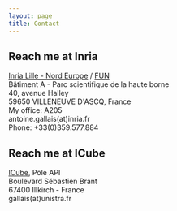 ```yaml
---
layout: page
title: Contact
---
```


## Reach me at Inria

[Inria Lille - Nord Europe](https://www.inria.fr/centre/lille) / [FUN](https://team.inria.fr/fun/)<br/>
Bâtiment A - Parc scientifique de la haute borne<br/>
40, avenue Halley<br/>
59650 VILLENEUVE D'ASCQ, France<br/>
My office: A205<br/>
antoine.gallais(at)inria.fr<br/>
Phone: +33(0)359.577.884


## Reach me at ICube

[ICube](http://icube.unistra.fr), Pôle API<br/>
Boulevard Sébastien Brant<br/>
67400 Illkirch - France<br/>
gallais(at)unistra.fr
